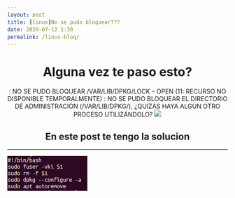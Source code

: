 ```yaml
---
layout: post
title: [linux]No se pudo bloquear???
date: 2020-07-12 1:30
permalink: /linux-bloq/
---
```

<div style="text-align: center;">
	<h1>
		Alguna vez te paso esto?
	</h1>
	: NO SE PUDO BLOQUEAR /VAR/LIB/DPKG/LOCK – OPEN (11: RECURSO NO DISPONIBLE TEMPORALMENTE)
	: NO SE PUDO BLOQUEAR EL DIRECTORIO DE ADMINISTRACIÓN (/VAR/LIB/DPKG/), ¿QUIZÁS HAYA ALGÚN OTRO PROCESO UTILIZÁNDOLO?
	<img src="https://external-content.duckduckgo.com/iu/?u=https%3A%2F%2F1.bp.blogspot.com%2F-kPswYc9C_dA%2FXbcP0tLFCaI%2FAAAAAAAADfU%2FXXG1OHT9qjI3xwu6Ckt3rOJJGnTn7LG0QCLcBGAsYHQ%2Fs1600%2Ferrorvarlibdpkglock.jpg&f=1&nofb=1">
	<h2>
		En este post te tengo la solucion
	</h2>
	<hr>
</div>

<img src="../img/cat1.png">
